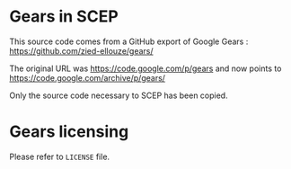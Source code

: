 # Gears in SCEP
This source code comes from a GitHub export of Google Gears :
https://github.com/zied-ellouze/gears/

The original URL was https://code.google.com/p/gears and now points to https://code.google.com/archive/p/gears/


Only the source code necessary to SCEP has been copied.

# Gears licensing

Please refer to `LICENSE` file.
